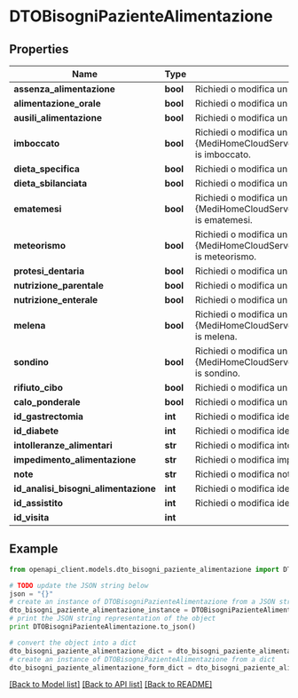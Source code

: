 # DTOBisogniPazienteAlimentazione



## Properties

Name | Type | Description | Notes
------------ | ------------- | ------------- | -------------
**assenza_alimentazione** | **bool** | Richiedi o modifica un valore che indica [assenza alimentazione]. | [optional] 
**alimentazione_orale** | **bool** | Richiedi o modifica un valore che indica [alimentazione orale]. | [optional] 
**ausili_alimentazione** | **bool** | Richiedi o modifica un valore che indica [ausili alimentazione]. | [optional] 
**imboccato** | **bool** | Richiedi o modifica un valore che indica this {MediHomeCloudServer.Models.DTOBisogniPazienteAlimentazione} is imboccato. | [optional] 
**dieta_specifica** | **bool** | Richiedi o modifica un valore che indica [dieta specifica]. | [optional] 
**dieta_sbilanciata** | **bool** | Richiedi o modifica un valore che indica [dieta sbilanciata]. | [optional] 
**ematemesi** | **bool** | Richiedi o modifica un valore che indica this {MediHomeCloudServer.Models.DTOBisogniPazienteAlimentazione} is ematemesi. | [optional] 
**meteorismo** | **bool** | Richiedi o modifica un valore che indica this {MediHomeCloudServer.Models.DTOBisogniPazienteAlimentazione} is meteorismo. | [optional] 
**protesi_dentaria** | **bool** | Richiedi o modifica un valore che indica [protesi dentaria]. | [optional] 
**nutrizione_parentale** | **bool** | Richiedi o modifica un valore che indica [nutrizione parentale]. | [optional] 
**nutrizione_enterale** | **bool** | Richiedi o modifica un valore che indica [nutrizione enterale]. | [optional] 
**melena** | **bool** | Richiedi o modifica un valore che indica this {MediHomeCloudServer.Models.DTOBisogniPazienteAlimentazione} is melena. | [optional] 
**sondino** | **bool** | Richiedi o modifica un valore che indica this {MediHomeCloudServer.Models.DTOBisogniPazienteAlimentazione} is sondino. | [optional] 
**rifiuto_cibo** | **bool** | Richiedi o modifica un valore che indica [rifiuto cibo]. | [optional] 
**calo_ponderale** | **bool** | Richiedi o modifica un valore che indica [calo ponderale]. | [optional] 
**id_gastrectomia** | **int** | Richiedi o modifica identifier gastrectomia. | [optional] 
**id_diabete** | **int** | Richiedi o modifica identifier diabete. | [optional] 
**intolleranze_alimentari** | **str** | Richiedi o modifica intolleranze alimentari. | [optional] 
**impedimento_alimentazione** | **str** | Richiedi o modifica impedimento alimentazione. | [optional] 
**note** | **str** | Richiedi o modifica note. | [optional] 
**id_analisi_bisogni_alimentazione** | **int** | Richiedi o modifica identifier analisi bisogni alimentazione. | [optional] 
**id_assistito** | **int** | Richiedi o modifica identifier assistito. | [optional] 
**id_visita** | **int** |  | [optional] 

## Example

```python
from openapi_client.models.dto_bisogni_paziente_alimentazione import DTOBisogniPazienteAlimentazione

# TODO update the JSON string below
json = "{}"
# create an instance of DTOBisogniPazienteAlimentazione from a JSON string
dto_bisogni_paziente_alimentazione_instance = DTOBisogniPazienteAlimentazione.from_json(json)
# print the JSON string representation of the object
print DTOBisogniPazienteAlimentazione.to_json()

# convert the object into a dict
dto_bisogni_paziente_alimentazione_dict = dto_bisogni_paziente_alimentazione_instance.to_dict()
# create an instance of DTOBisogniPazienteAlimentazione from a dict
dto_bisogni_paziente_alimentazione_form_dict = dto_bisogni_paziente_alimentazione.from_dict(dto_bisogni_paziente_alimentazione_dict)
```
[[Back to Model list]](../README.md#documentation-for-models) [[Back to API list]](../README.md#documentation-for-api-endpoints) [[Back to README]](../README.md)


